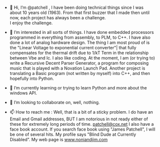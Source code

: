 - 👋 Hi, I’m @patchell , I have been doing technical things since I was about 10 years old (1963).
From that first buzzer that I made then until now, each project has always been a challenge.  
I enjoy the challenge.

- 👀 I’m interested in all sorts of things.  I have done embedded processors programmed in everything
from assembly, to PLM, to C++.  I have also done a lot of analog hardware design.  The thing I am most
proud of is the "Linear Voltage to exponential current converter"| that fully compensates for the
thermal drift due to 1/kT Term in the relationship between Vbe and Ic.
I also like coding.  At the moment, I am (or trying to) write a Recursive Decent Parser Generator, a program
for composing music that is played with a Novation Launch Pad.  Another project is
translating a Basic program (not written by myself) into C++, and then hopefully into Python.

- 🌱 I’m currently learning or trying to learn Python and more about the windows API.

- 💞️ I’m looking to collaborate on, well, nothing.

- 📫 How to reach me : Well, that is a bit of a sticky
problem.  I do have an Email and Gmail addresses, BUT
I am notorious in not ready either of these for extremely
long periods of time.  patchell@cox.net
I also have a face book account.  If you search face book
using "James Patchell", I will be one of several hits.  My
profile says "Blind Dude at Currently Disabled".
My web page is www.noniandjim.com


